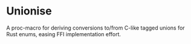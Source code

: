 # Unionise

A proc-macro for deriving conversions to/from C-like tagged unions for
Rust enums, easing FFI implementation effort.
